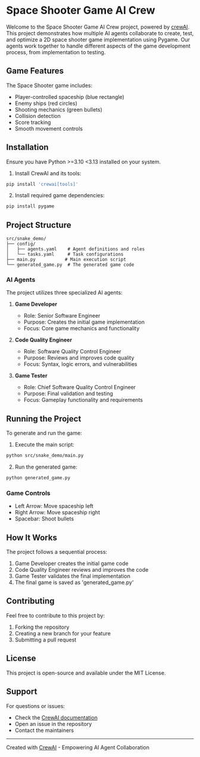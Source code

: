 # Space Shooter Game AI Crew

Welcome to the Space Shooter Game AI Crew project, powered by [crewAI](https://docs.crewai.com). This project demonstrates how multiple AI agents collaborate to create, test, and optimize a 2D space shooter game implementation using Pygame. Our agents work together to handle different aspects of the game development process, from implementation to testing.

## Game Features

The Space Shooter game includes:
- Player-controlled spaceship (blue rectangle)
- Enemy ships (red circles)
- Shooting mechanics (green bullets)
- Collision detection
- Score tracking
- Smooth movement controls

## Installation

Ensure you have Python >=3.10 <3.13 installed on your system.

1. Install CrewAI and its tools:
```bash
pip install 'crewai[tools]'
```

2. Install required game dependencies:
```bash
pip install pygame
```

## Project Structure

```
src/snake_demo/
├── config/
│   ├── agents.yaml    # Agent definitions and roles
│   └── tasks.yaml     # Task configurations
├── main.py           # Main execution script
└── generated_game.py  # The generated game code
```

### AI Agents

The project utilizes three specialized AI agents:

1. **Game Developer**
   - Role: Senior Software Engineer
   - Purpose: Creates the initial game implementation
   - Focus: Core game mechanics and functionality

2. **Code Quality Engineer**
   - Role: Software Quality Control Engineer
   - Purpose: Reviews and improves code quality
   - Focus: Syntax, logic errors, and vulnerabilities

3. **Game Tester**
   - Role: Chief Software Quality Control Engineer
   - Purpose: Final validation and testing
   - Focus: Gameplay functionality and requirements

## Running the Project

To generate and run the game:

1. Execute the main script:
```bash
python src/snake_demo/main.py
```

2. Run the generated game:
```bash
python generated_game.py
```

### Game Controls
- Left Arrow: Move spaceship left
- Right Arrow: Move spaceship right
- Spacebar: Shoot bullets

## How It Works

The project follows a sequential process:
1. Game Developer creates the initial game code
2. Code Quality Engineer reviews and improves the code
3. Game Tester validates the final implementation
4. The final game is saved as 'generated_game.py'

## Contributing

Feel free to contribute to this project by:
1. Forking the repository
2. Creating a new branch for your feature
3. Submitting a pull request

## License

This project is open-source and available under the MIT License.

## Support

For questions or issues:
- Check the [CrewAI documentation](https://docs.crewai.com)
- Open an issue in the repository
- Contact the maintainers

---
Created with [CrewAI](https://docs.crewai.com) - Empowering AI Agent Collaboration

